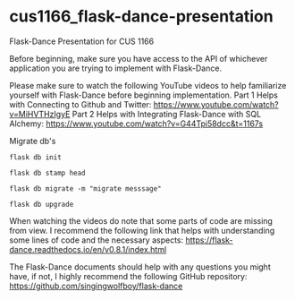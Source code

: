 # cus1166_flask-dance-presentation
Flask-Dance Presentation for CUS 1166

Before beginning, make sure you have access to the API of whichever application you are trying to implement with Flask-Dance.

Please make sure to watch the following YouTube videos to help familiarize yourself with Flask-Dance before beginning implementation.
Part 1 Helps with Connecting to Github and Twitter: https://www.youtube.com/watch?v=MiHVTHzIgyE
Part 2 Helps with Integrating Flask-Dance with SQL Alchemy: https://www.youtube.com/watch?v=G44Tpi58dcc&t=1167s

Migrate db's

`flask db init`

`flask db stamp head`

`flask db migrate -m "migrate messsage"`

`flask db upgrade`

When watching the videos do note that some parts of code are missing from view.
I recommend the following link that helps with understanding some lines of code and the necessary aspects: 
https://flask-dance.readthedocs.io/en/v0.8.1/index.html

The Flask-Dance documents should help with any questions you might have, if not, I highly recommend the following GitHub repository:
https://github.com/singingwolfboy/flask-dance
